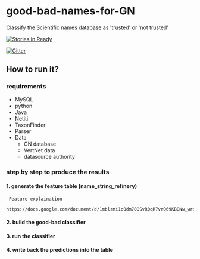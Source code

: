 # good-bad-names-for-GN
Classify the Scientific names database as 'trusted' or 'not trusted'

[![Stories in Ready](https://badge.waffle.io/wencanluo/good-bad-names-for-GN.png?label=ready&title=Ready)](https://waffle.io/wencanluo/good-bad-names-for-GN)

[![Gitter][1]][2]


[1]: https://badges.gitter.im/Join%20Chat.svg
[2]: https://gitter.im/wencanluo/good-bad-names-for-GN?utm_source=badge&utm_medium=badge&utm_campaign=pr-badge

## How to run it?
### requirements
  * MySQL
  * python
  * Java
  * Netiti
  * TaxonFinder
  * Parser
  * Data
    * GN database
    * VertNet data
    * datasource authority
    
### step by step to produce the results
#### 1. generate the feature table (name_string_refinery)
     Feature explaination
     https://docs.google.com/document/d/1mblzmi1o0dm70OSvR0qR7vrQ69KBONw_wroArRMeCPc/edit
#### 2. build the good-bad classifier
#### 3. run the classifier
#### 4. write back the predictions into the table
